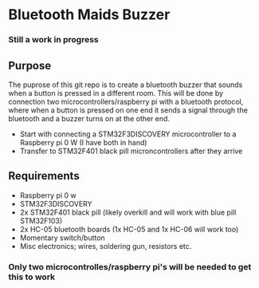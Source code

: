 # Bluetooth Maids Buzzer
### Still a work in progress
## Purpose
The puprose of this git repo is to create a bluetooth buzzer that sounds when a button is pressed in a different room.
This will be done by connection two microcontrollers/raspberry pi with a bluetooth protocol, where when a button is pressed on one end
it sends a signal through the bluetooth and a buzzer turns on at the other end.<br>
<ul>
<li>Start with connecting a STM32F3DISCOVERY microcontroller to a Raspberry pi 0 W (I have both in hand)</li>
<li>Transfer to STM32F401 black pill microncontrollers after they arrive</li>
</ul>

## Requirements
<ul>
<li>Raspberry pi 0 w</li>
<li>STM32F3DISCOVERY</li>
<li>2x STM32F401 black pill (likely overkill and will work with blue pill STM32F103)</li>
<li>2x HC-05 bluetooth boards (1x HC-05 and 1x HC-06 will work too)</li>
<li>Momentary switch/button</li>
<li>Misc electronics; wires, soldering gun, resistors etc.</li>
</ul>

### Only two microcontrolles/raspberry pi's will be needed to get this to work
